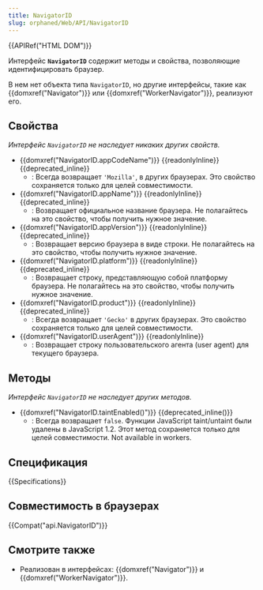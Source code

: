```yaml
---
title: NavigatorID
slug: orphaned/Web/API/NavigatorID
---
```


{{APIRef("HTML DOM")}}

Интерфейс **`NavigatorID`** содержит методы и свойства, позволяющие идентифицировать браузер.

В нем нет объекта типа `NavigatorID`, но другие интерфейсы, такие как {{domxref("Navigator")}} или {{domxref("WorkerNavigator")}}, реализуют его.

## Свойства

_Интерфейс `NavigatorID`_ _не наследует никаких других свойств._

- {{domxref("NavigatorID.appCodeName")}} {{readonlyInline}}{{deprecated_inline}}
  - : Всегда возвращает `'Mozilla'`, в других браузерах. Это свойство сохраняется только для целей совместимости.
- {{domxref("NavigatorID.appName")}} {{readonlyInline}} {{deprecated_inline}}
  - : Возвращает официальное название браузера. Не полагайтесь на это свойство, чтобы получить нужное значение.
- {{domxref("NavigatorID.appVersion")}} {{readonlyInline}} {{deprecated_inline}}
  - : Возвращает версию браузера в виде строки. Не полагайтесь на это свойство, чтобы получить нужное значение.
- {{domxref("NavigatorID.platform")}} {{readonlyInline}} {{deprecated_inline}}
  - : Возвращает строку, представляющую собой платформу браузера. Не полагайтесь на это свойство, чтобы получить нужное значение.
- {{domxref("NavigatorID.product")}} {{readonlyInline}} {{deprecated_inline}}
  - : Всегда возвращает `'Gecko'` в других браузерах. Это свойство сохраняется только для целей совместимости.
- {{domxref("NavigatorID.userAgent")}} {{readonlyInline}}
  - : Возвращает строку пользовательского агента (user agent) для текущего браузера.

## Методы

_Интерфейс_ _`NavigatorID`_ _не наследует других методов._

- {{domxref("NavigatorID.taintEnabled()")}} {{deprecated_inline()}}
  - : Всегда возвращает `false`. Функции JavaScript taint/untaint были удалены в JavaScript 1.2. Этот метод сохраняется только для целей совместимости. Not available in workers.

## Спецификация

{{Specifications}}

## Совместимость в браузерах

{{Compat("api.NavigatorID")}}

## Смотрите также

- Реализован в интерфейсах: {{domxref("Navigator")}} и {{domxref("WorkerNavigator")}}.
